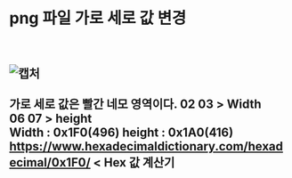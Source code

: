 # png 파일 가로 세로 값 변경 <br>
<br>

![캡처](https://user-images.githubusercontent.com/78254621/188887199-3d0cacd6-a1b5-4ba3-8a26-7ba85b73295b.PNG)<br>
<br>
가로 세로 값은 빨간 네모 영역이다. 02 03 > Width 
<br> 06 07 > height <br>
Width : 0x1F0(496) height : 0x1A0(416) <br>
https://www.hexadecimaldictionary.com/hexadecimal/0x1F0/ < Hex 값 계산기 <br>
<br>
--- 
